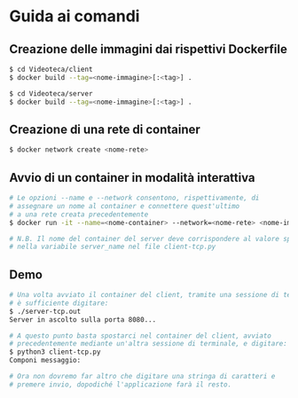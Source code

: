 # Guida ai comandi
## Creazione delle immagini dai rispettivi Dockerfile

```bash
$ cd Videoteca/client
$ docker build --tag=<nome-immagine>[:<tag>] .

$ cd Videoteca/server
$ docker build --tag=<nome-immagine>[:<tag>] .
```

## Creazione di una rete di container

```bash
$ docker network create <nome-rete>
```

## Avvio di un container in modalità interattiva

```bash
# Le opzioni --name e --network consentono, rispettivamente, di
# assegnare un nome al container e connettere quest'ultimo
# a una rete creata precedentemente
$ docker run -it --name=<nome-container> --network=<nome-rete> <nome-immagine> /bin/bash

# N.B. Il nome del container del server deve corrispondere al valore specificato
# nella variabile server_name nel file client-tcp.py
```

## Demo
```bash
# Una volta avviato il container del client, tramite una sessione di terminale
# è sufficiente digitare:
$ ./server-tcp.out
Server in ascolto sulla porta 8080...

# A questo punto basta spostarci nel container del client, avviato
# precedentemente mediante un'altra sessione di terminale, e digitare:
$ python3 client-tcp.py
Componi messaggio:

# Ora non dovremo far altro che digitare una stringa di caratteri e
# premere invio, dopodiché l'applicazione farà il resto.
```
